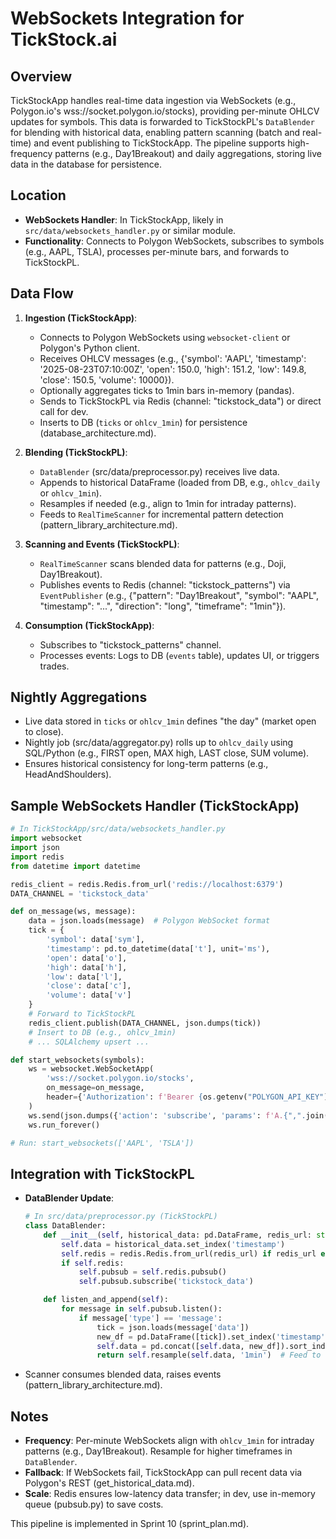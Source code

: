 # WebSockets Integration for TickStock.ai

## Overview
TickStockApp handles real-time data ingestion via WebSockets (e.g., Polygon.io's wss://socket.polygon.io/stocks), providing per-minute OHLCV updates for symbols. This data is forwarded to TickStockPL's `DataBlender` for blending with historical data, enabling pattern scanning (batch and real-time) and event publishing to TickStockApp. The pipeline supports high-frequency patterns (e.g., Day1Breakout) and daily aggregations, storing live data in the database for persistence.

## Location
- **WebSockets Handler**: In TickStockApp, likely in `src/data/websockets_handler.py` or similar module.
- **Functionality**: Connects to Polygon WebSockets, subscribes to symbols (e.g., AAPL, TSLA), processes per-minute bars, and forwards to TickStockPL.

## Data Flow
1. **Ingestion (TickStockApp)**:
   - Connects to Polygon WebSockets using `websocket-client` or Polygon's Python client.
   - Receives OHLCV messages (e.g., {'symbol': 'AAPL', 'timestamp': '2025-08-23T07:10:00Z', 'open': 150.0, 'high': 151.2, 'low': 149.8, 'close': 150.5, 'volume': 10000}).
   - Optionally aggregates ticks to 1min bars in-memory (pandas).
   - Sends to TickStockPL via Redis (channel: "tickstock_data") or direct call for dev.
   - Inserts to DB (`ticks` or `ohlcv_1min`) for persistence (database_architecture.md).

2. **Blending (TickStockPL)**:
   - `DataBlender` (src/data/preprocessor.py) receives live data.
   - Appends to historical DataFrame (loaded from DB, e.g., `ohlcv_daily` or `ohlcv_1min`).
   - Resamples if needed (e.g., align to 1min for intraday patterns).
   - Feeds to `RealTimeScanner` for incremental pattern detection (pattern_library_architecture.md).

3. **Scanning and Events (TickStockPL)**:
   - `RealTimeScanner` scans blended data for patterns (e.g., Doji, Day1Breakout).
   - Publishes events to Redis (channel: "tickstock_patterns") via `EventPublisher` (e.g., {"pattern": "Day1Breakout", "symbol": "AAPL", "timestamp": "...", "direction": "long", "timeframe": "1min"}).

4. **Consumption (TickStockApp)**:
   - Subscribes to "tickstock_patterns" channel.
   - Processes events: Logs to DB (`events` table), updates UI, or triggers trades.

## Nightly Aggregations
- Live data stored in `ticks` or `ohlcv_1min` defines "the day" (market open to close).
- Nightly job (src/data/aggregator.py) rolls up to `ohlcv_daily` using SQL/Python (e.g., FIRST open, MAX high, LAST close, SUM volume).
- Ensures historical consistency for long-term patterns (e.g., HeadAndShoulders).

## Sample WebSockets Handler (TickStockApp)
```python
# In TickStockApp/src/data/websockets_handler.py
import websocket
import json
import redis
from datetime import datetime

redis_client = redis.Redis.from_url('redis://localhost:6379')
DATA_CHANNEL = 'tickstock_data'

def on_message(ws, message):
    data = json.loads(message)  # Polygon WebSocket format
    tick = {
        'symbol': data['sym'],
        'timestamp': pd.to_datetime(data['t'], unit='ms'),
        'open': data['o'],
        'high': data['h'],
        'low': data['l'],
        'close': data['c'],
        'volume': data['v']
    }
    # Forward to TickStockPL
    redis_client.publish(DATA_CHANNEL, json.dumps(tick))
    # Insert to DB (e.g., ohlcv_1min)
    # ... SQLAlchemy upsert ...

def start_websockets(symbols):
    ws = websocket.WebSocketApp(
        'wss://socket.polygon.io/stocks',
        on_message=on_message,
        header={'Authorization': f'Bearer {os.getenv("POLYGON_API_KEY")}'}
    )
    ws.send(json.dumps({'action': 'subscribe', 'params': f'A.{",".join(symbols)}'}))  # Aggregate bars
    ws.run_forever()

# Run: start_websockets(['AAPL', 'TSLA'])
```

## Integration with TickStockPL
- **DataBlender Update**:
  ```python
  # In src/data/preprocessor.py (TickStockPL)
  class DataBlender:
      def __init__(self, historical_data: pd.DataFrame, redis_url: str = None):
          self.data = historical_data.set_index('timestamp')
          self.redis = redis.Redis.from_url(redis_url) if redis_url else None
          if self.redis:
              self.pubsub = self.redis.pubsub()
              self.pubsub.subscribe('tickstock_data')

      def listen_and_append(self):
          for message in self.pubsub.listen():
              if message['type'] == 'message':
                  tick = json.loads(message['data'])
                  new_df = pd.DataFrame([tick]).set_index('timestamp')
                  self.data = pd.concat([self.data, new_df]).sort_index()
                  return self.resample(self.data, '1min')  # Feed to scanner
  ```
- Scanner consumes blended data, raises events (pattern_library_architecture.md).

## Notes
- **Frequency**: Per-minute WebSockets align with `ohlcv_1min` for intraday patterns (e.g., Day1Breakout). Resample for higher timeframes in `DataBlender`.
- **Fallback**: If WebSockets fail, TickStockApp can pull recent data via Polygon's REST (get_historical_data.md).
- **Scale**: Redis ensures low-latency data transfer; in dev, use in-memory queue (pubsub.py) to save costs.

This pipeline is implemented in Sprint 10 (sprint_plan.md).